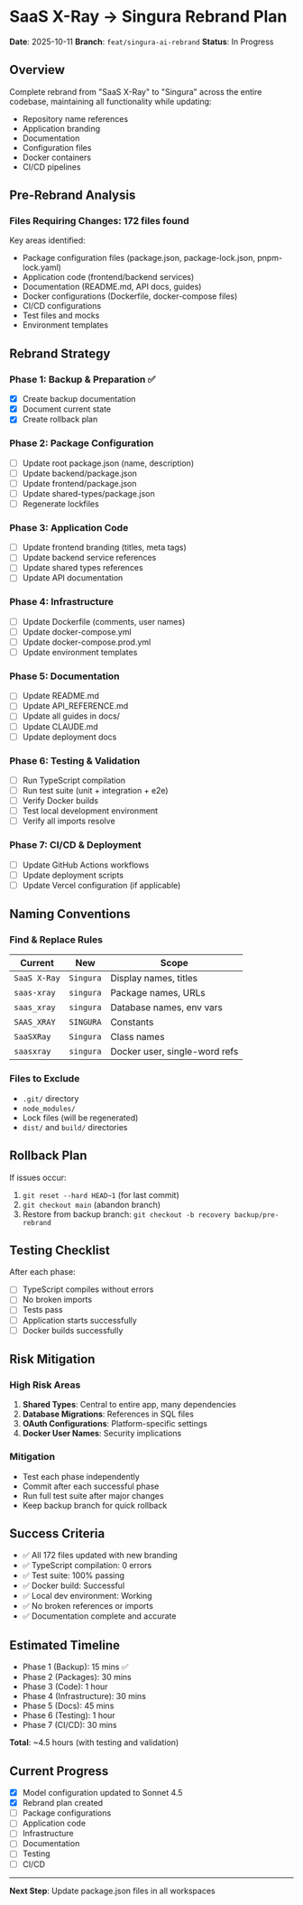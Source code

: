 # SaaS X-Ray → Singura Rebrand Plan

**Date**: 2025-10-11
**Branch**: `feat/singura-ai-rebrand`
**Status**: In Progress

## Overview

Complete rebrand from "SaaS X-Ray" to "Singura" across the entire codebase, maintaining all functionality while updating:
- Repository name references
- Application branding
- Documentation
- Configuration files
- Docker containers
- CI/CD pipelines

## Pre-Rebrand Analysis

### Files Requiring Changes: 172 files found

Key areas identified:
- Package configuration files (package.json, package-lock.json, pnpm-lock.yaml)
- Application code (frontend/backend services)
- Documentation (README.md, API docs, guides)
- Docker configurations (Dockerfile, docker-compose files)
- CI/CD configurations
- Test files and mocks
- Environment templates

## Rebrand Strategy

### Phase 1: Backup & Preparation ✅
- [x] Create backup documentation
- [x] Document current state
- [x] Create rollback plan

### Phase 2: Package Configuration
- [ ] Update root package.json (name, description)
- [ ] Update backend/package.json
- [ ] Update frontend/package.json
- [ ] Update shared-types/package.json
- [ ] Regenerate lockfiles

### Phase 3: Application Code
- [ ] Update frontend branding (titles, meta tags)
- [ ] Update backend service references
- [ ] Update shared types references
- [ ] Update API documentation

### Phase 4: Infrastructure
- [ ] Update Dockerfile (comments, user names)
- [ ] Update docker-compose.yml
- [ ] Update docker-compose.prod.yml
- [ ] Update environment templates

### Phase 5: Documentation
- [ ] Update README.md
- [ ] Update API_REFERENCE.md
- [ ] Update all guides in docs/
- [ ] Update CLAUDE.md
- [ ] Update deployment docs

### Phase 6: Testing & Validation
- [ ] Run TypeScript compilation
- [ ] Run test suite (unit + integration + e2e)
- [ ] Verify Docker builds
- [ ] Test local development environment
- [ ] Verify all imports resolve

### Phase 7: CI/CD & Deployment
- [ ] Update GitHub Actions workflows
- [ ] Update deployment scripts
- [ ] Update Vercel configuration (if applicable)

## Naming Conventions

### Find & Replace Rules

| Current | New | Scope |
|---------|-----|-------|
| `SaaS X-Ray` | `Singura` | Display names, titles |
| `saas-xray` | `singura` | Package names, URLs |
| `saas_xray` | `singura` | Database names, env vars |
| `SAAS_XRAY` | `SINGURA` | Constants |
| `SaaSXRay` | `Singura` | Class names |
| `saasxray` | `singura` | Docker user, single-word refs |

### Files to Exclude
- `.git/` directory
- `node_modules/`
- Lock files (will be regenerated)
- `dist/` and `build/` directories

## Rollback Plan

If issues occur:
1. `git reset --hard HEAD~1` (for last commit)
2. `git checkout main` (abandon branch)
3. Restore from backup branch: `git checkout -b recovery backup/pre-rebrand`

## Testing Checklist

After each phase:
- [ ] TypeScript compiles without errors
- [ ] No broken imports
- [ ] Tests pass
- [ ] Application starts successfully
- [ ] Docker builds successfully

## Risk Mitigation

### High Risk Areas
1. **Shared Types**: Central to entire app, many dependencies
2. **Database Migrations**: References in SQL files
3. **OAuth Configurations**: Platform-specific settings
4. **Docker User Names**: Security implications

### Mitigation
- Test each phase independently
- Commit after each successful phase
- Run full test suite after major changes
- Keep backup branch for quick rollback

## Success Criteria

- ✅ All 172 files updated with new branding
- ✅ TypeScript compilation: 0 errors
- ✅ Test suite: 100% passing
- ✅ Docker build: Successful
- ✅ Local dev environment: Working
- ✅ No broken references or imports
- ✅ Documentation complete and accurate

## Estimated Timeline

- Phase 1 (Backup): 15 mins ✅
- Phase 2 (Packages): 30 mins
- Phase 3 (Code): 1 hour
- Phase 4 (Infrastructure): 30 mins
- Phase 5 (Docs): 45 mins
- Phase 6 (Testing): 1 hour
- Phase 7 (CI/CD): 30 mins

**Total**: ~4.5 hours (with testing and validation)

## Current Progress

- [x] Model configuration updated to Sonnet 4.5
- [x] Rebrand plan created
- [ ] Package configurations
- [ ] Application code
- [ ] Infrastructure
- [ ] Documentation
- [ ] Testing
- [ ] CI/CD

---

**Next Step**: Update package.json files in all workspaces

